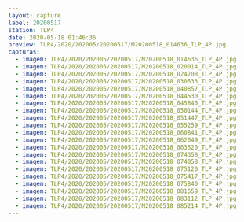 ```yaml
---
layout: capture
label: 20200517
station: TLP4
date: 2020-05-18 01:46:36
preview: TLP4/2020/202005/20200517/M20200518_014636_TLP_4P.jpg
capturas:
  - imagem: TLP4/2020/202005/20200517/M20200518_014636_TLP_4P.jpg
  - imagem: TLP4/2020/202005/20200517/M20200518_020014_TLP_4P.jpg
  - imagem: TLP4/2020/202005/20200517/M20200518_024708_TLP_4P.jpg
  - imagem: TLP4/2020/202005/20200517/M20200518_030533_TLP_4P.jpg
  - imagem: TLP4/2020/202005/20200517/M20200518_040857_TLP_4P.jpg
  - imagem: TLP4/2020/202005/20200517/M20200518_044530_TLP_4P.jpg
  - imagem: TLP4/2020/202005/20200517/M20200518_045840_TLP_4P.jpg
  - imagem: TLP4/2020/202005/20200517/M20200518_050144_TLP_4P.jpg
  - imagem: TLP4/2020/202005/20200517/M20200518_051447_TLP_4P.jpg
  - imagem: TLP4/2020/202005/20200517/M20200518_055259_TLP_4P.jpg
  - imagem: TLP4/2020/202005/20200517/M20200518_060841_TLP_4P.jpg
  - imagem: TLP4/2020/202005/20200517/M20200518_062049_TLP_4P.jpg
  - imagem: TLP4/2020/202005/20200517/M20200518_063520_TLP_4P.jpg
  - imagem: TLP4/2020/202005/20200517/M20200518_074358_TLP_4P.jpg
  - imagem: TLP4/2020/202005/20200517/M20200518_074858_TLP_4P.jpg
  - imagem: TLP4/2020/202005/20200517/M20200518_075120_TLP_4P.jpg
  - imagem: TLP4/2020/202005/20200517/M20200518_075417_TLP_4P.jpg
  - imagem: TLP4/2020/202005/20200517/M20200518_075840_TLP_4P.jpg
  - imagem: TLP4/2020/202005/20200517/M20200518_081659_TLP_4P.jpg
  - imagem: TLP4/2020/202005/20200517/M20200518_083112_TLP_4P.jpg
  - imagem: TLP4/2020/202005/20200517/M20200518_085214_TLP_4P.jpg
---
```

